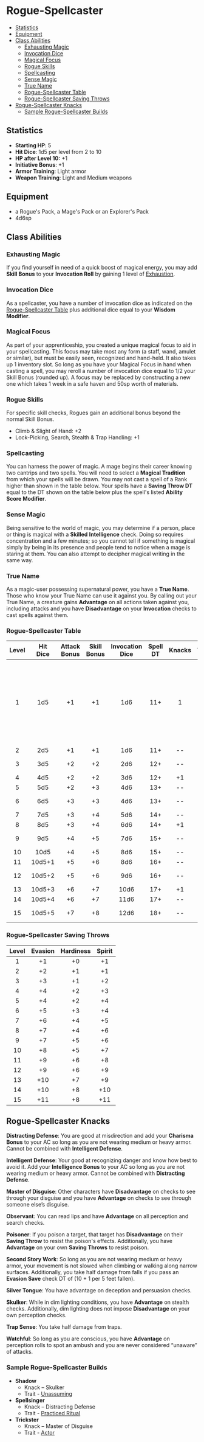 # Rogue-Spellcaster
- [Statistics](#statistics)
- [Equipment](#equipment)
- [Class Abilities](#class-abilities)
	- [Exhausting Magic](#exhausting-magic)
	- [Invocation Dice](#invocation-dice)
	- [Magical Focus](#magical-focus)
	- [Rogue Skills](#rogue-skills)
	- [Spellcasting](#spellcasting)
	- [Sense Magic](#sense-magic)
	- [True Name](#true-name)
	- [Rogue-Spellcaster Table](#rogue-spellcaster-table)
	- [Rogue-Spellcaster Saving Throws](#rogue-spellcaster-saving-throws)
- [Rogue-Spellcaster Knacks](#rogue-spellcaster-knacks)
	- [Sample Rogue-Spellcaster Builds](#sample-rogue-spellcaster-builds)

## Statistics
- **Starting HP**: 5
- **Hit Dice**: 1d5 per level from 2 to 10
- **HP after Level 10:** +1
- **Initiative Bonus**: +1
- **Armor Training**: Light armor
- **Weapon Training**: Light and Medium weapons

## Equipment
- a Rogue's Pack, a Mage's Pack or an Explorer's Pack
- 4d6sp

## Class Abilities

### Exhausting Magic
If you find yourself in need of a quick boost of magical energy, you may add **Skill Bonus** to your **Invocation Roll** by gaining 1 level of [Exhaustion](Combat.md#Exhaustion).

### Invocation Dice
As a spellcaster, you have a number of invocation dice as indicated on the [Rogue-Spellcaster Table](#Rogue-Spellcaster-Table) plus additional dice equal to your **Wisdom Modifier**.

### Magical Focus
As part of your apprenticeship, you created a unique magical focus to aid in your spellcasting.  This focus may take most any form (a staff, wand, amulet or similar), but must be easily seen, recognized and hand-held.  It also takes up 1 inventory slot.  So long as you have your Magical Focus in hand when casting a spell, you may reroll a number of invocation dice equal to 1/2 your Skill Bonus (rounded up).  A focus may be replaced by constructing a new one which takes 1 week in a safe haven and 50sp worth of materials.

### Rogue Skills
For specific skill checks, Rogues gain an additional bonus beyond the normal Skill Bonus.
- Climb & Slight of Hand: +2
- Lock-Picking, Search, Stealth & Trap Handling: +1

### Spellcasting
You can harness the power of magic.  A mage begins their career knowing two cantrips and two spells.  You will need to select a **Magical Tradition** from which your spells will be drawn.  You may not cast a spell of a Rank higher than shown in the table below.  Your spells have a **Saving Throw DT** equal to the DT shown on the table below plus the spell's listed **Ability Score Modifier**.

### Sense Magic
Being sensitive to the world of magic, you may determine if a person, place or thing is magical with a **Skilled** **Intelligence** check.  Doing so requires concentration and a few minutes; so you cannot tell if something is magical simply by being in its presence and people tend to notice when a mage is staring at them.  You can also attempt to decipher magical writing in the same way.

### True Name
As a magic-user possessing supernatural power, you have a **True Name**.  Those who know your True Name can use it against you.  By calling out your True Name, a creature gains **Advantage** on all actions taken against you, including attacks and you have **Disadvantage** on your **Invocation** checks to cast spells against them.

### Rogue-Spellcaster Table
| Level | Hit<br/>Dice | Attack<br/>Bonus | Skill<br/>Bonus | Invocation<br/>Dice | Spell<br/>DT | Knacks | Traits | Abilities |
|:-----:|:------------:|:----------------:|:---------------:|:-------------------:|:------------:|:------:|:------:|:---|
|   1   | 1d5          | +1               | +1              |  1d6                | 11+          |  1     |  1     | Exhausting Magic, Magical Focus, Rogue Skills, Sense Magic, Spellcasting (cantrips), True Name |
|   2   | 2d5          | +1               | +1              |  1d6                | 11+          | --     | --      |  |
|   3   | 3d5          | +2               | +2              |  2d6                | 12+          | --     | --      | Spellcasting (rank 1) |
|   4   | 4d5          | +2               | +2              |  3d6                | 12+          | +1     | --      |  |
|   5   | 5d5          | +2               | +3              |  4d6                | 13+          | --     | +1      |  |
|   6   | 6d5          | +3               | +3              |  4d6                | 13+          | --     | --      | Spellcasting (rank 2) |
|   7   | 7d5          | +3               | +4              |  5d6                | 14+          | --     | --      |  |
|   8   | 8d5          | +3               | +4              |  6d6                | 14+          | +1     | --      |  |
|   9   | 9d5          | +4               | +5              |  7d6                | 15+          | --     | --      | Spellcasting (rank 3) |
|  10   | 10d5         | +4               | +5              |  8d6                | 15+          | --     | +1      |  |
|  11   | 10d5+1       | +5               | +6              |  8d6                | 16+          | --     | --      |  |
|  12   | 10d5+2       | +5               | +6              |  9d6                | 16+          | --     | --      | Spellcasting (rank 4) |
|  13   | 10d5+3       | +6               | +7              | 10d6                | 17+          | +1     | --      |  |
|  14   | 10d5+4       | +6               | +7              | 11d6                | 17+          | --     | +1      |  |
|  15   | 10d5+5       | +7               | +8              | 12d6                | 18+          | --     | --      | Spellcasting (rank 5) |

### Rogue-Spellcaster Saving Throws
| Level | Evasion | Hardiness | Spirit |
|:-----:|:-------:|:---------:|:------:|
|   1   |    +1   |     +0    |   +1   |
|   2   |    +2   |     +1    |   +1   |
|   3   |    +3   |     +1    |   +2   |
|   4   |    +4   |     +2    |   +3   |
|   5   |    +4   |     +2    |   +4   |
|   6   |    +5   |     +3    |   +4   |
|   7   |    +6   |     +4    |   +5   |
|   8   |    +7   |     +4    |   +6   |
|   9   |    +7   |     +5    |   +6   |
|  10   |    +8   |     +5    |   +7   |
|  11   |    +9   |     +6    |   +8   |
|  12   |    +9   |     +6    |   +9   |
|  13   |   +10   |     +7    |   +9   |
|  14   |   +10   |     +8    |  +10   |
|  15   |   +11   |     +8    |  +11   |

## Rogue-Spellcaster Knacks

**Distracting Defense**: You are good at misdirection and add your **Charisma Bonus** to your AC so long as you are not wearing medium or heavy armor.  Cannot be combined with **Intelligent Defense**.

**Intelligent Defense**: Your good at recognizing danger and know how best to avoid it. Add your **Intelligence Bonus** to your AC so long as you are not wearing medium or heavy armor.  Cannot be combined with **Distracting Defense**.

**Master of Disguise**: Other characters have **Disadvantage** on checks to see through your disguise and you have **Advantage** on checks to see through someone else’s disguise.

**Observant**: You can read lips and have **Advantage** on all perception and search checks.

**Poisoner**: If you poison a target, that target has **Disadvantage** on their **Saving Throw** to resist the poison's effects.  Additionally, you have **Advantage** on your own **Saving Throws** to resist poison.

**Second Story Work**: So long as you are not wearing medium or heavy armor, your movement is not slowed when climbing or walking along narrow surfaces.  Additionally, you take half damage from falls if you pass an **Evasion Save** check DT of (10 + 1 per 5 feet fallen).

**Silver Tongue**: You have advantage on deception and persuasion checks.

**Skulker**: While in dim lighting conditions, you have **Advantage** on stealth checks.   Additionally, dim lighting does not impose **Disadvantage** on your own perception checks.

**Trap Sense**: You take half damage from traps.

**Watchful**: So long as you are conscious, you have **Advantage** on perception rolls to spot an ambush and you are never considered “unaware” of attacks.

### Sample Rogue-Spellcaster Builds
- **Shadow** 
	- Knack – Skulker
	- Trait - [Unassuming](Traits.md#unassuming)
- **Spellsinger** 
	- Knack – Distracting Defense
	- Trait - [Practiced Ritual](Traits.md#practiced-ritual)
- **Trickster** 
	- Knack – Master of Disguise
	- Trait - [Actor](Traits.md#actor)

